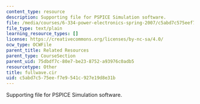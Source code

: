 ```yaml
---
content_type: resource
description: Supporting file for PSPICE Simulation software.
file: /media/courses/6-334-power-electronics-spring-2007/c5abd7c575eef7e9541c927e19d8e31b_fullwave.cir
file_type: text/plain
learning_resource_types: []
license: https://creativecommons.org/licenses/by-nc-sa/4.0/
ocw_type: OCWFile
parent_title: Related Resources
parent_type: CourseSection
parent_uid: 75dbdf7c-80e7-be23-8752-a93976c0adb5
resourcetype: Other
title: fullwave.cir
uid: c5abd7c5-75ee-f7e9-541c-927e19d8e31b
---
```

Supporting file for PSPICE Simulation software.
